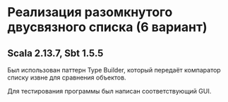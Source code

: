 # Реализация разомкнутого двусвязного списка (6 вариант)

## Scala 2.13.7, Sbt 1.5.5

Был использован паттерн Type Builder, который передаёт компаратор списку извне для сравнения объектов.

Для тестирования программы был написан соответствующий GUI.
